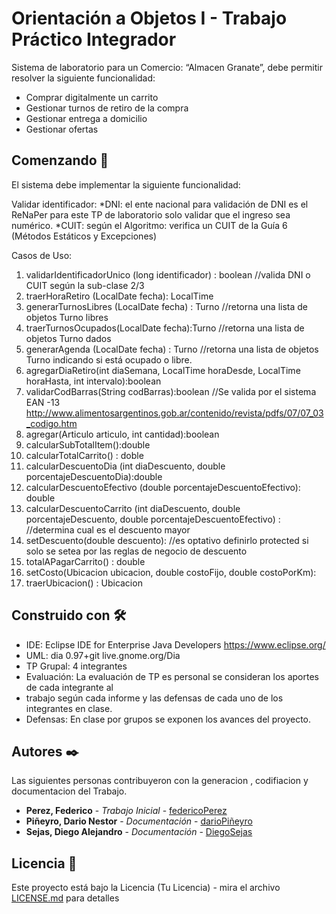 # Orientación a Objetos I - Trabajo Práctico Integrador

Sistema de laboratorio para un Comercio: “Almacen Granate”, debe permitir resolver la siguiente funcionalidad:
+ Comprar digitalmente un carrito
+ Gestionar turnos de retiro de la compra
+ Gestionar entrega a domicilio
+ Gestionar ofertas

## Comenzando 🚀

El sistema debe implementar la siguiente funcionalidad:

Validar identificador:
*DNI: el ente nacional para validación de DNI es el ReNaPer para este TP de laboratorio solo
validar que el ingreso sea numérico.
*CUIT: según el Algoritmo: verifica un CUIT de la Guía 6 (Métodos Estáticos y Excepciones)

Casos de Uso:

1)  validarIdentificadorUnico (long identificador) : boolean //valida DNI o CUIT según la
    sub-clase 2/3
2)  traerHoraRetiro (LocalDate fecha): LocalTime
3)  generarTurnosLibres (LocalDate fecha) : Turno //retorna una lista de objetos Turno libres
4)  traerTurnosOcupados(LocalDate fecha):Turno //retorna una lista de objetos Turno dados
5)  generarAgenda (LocalDate fecha) : Turno //retorna una lista de objetos Turno indicando
    si está ocupado o libre.
6)  agregarDiaRetiro(int diaSemana, LocalTime horaDesde, LocalTime horaHasta, int
    intervalo):boolean
7)  validarCodBarras(String codBarras):boolean //Se valida por el sistema EAN -13
    http://www.alimentosargentinos.gob.ar/contenido/revista/pdfs/07/07_03_codigo.htm
8)  agregar(Articulo articulo, int cantidad):boolean
9)  calcularSubTotalItem():double
10) calcularTotalCarrito() : doble
11) calcularDescuentoDia (int diaDescuento, double porcentajeDescuentoDia):double
12) calcularDescuentoEfectivo (double porcentajeDescuentoEfectivo): double
13) calcularDescuentoCarrito (int diaDescuento, double porcentajeDescuento, double
    porcentajeDescuentoEfectivo) : //determina cual es el descuento mayor
14) setDescuento(double descuento): //es optativo definirlo protected si solo se setea por las
    reglas de negocio de descuento
15) totalAPagarCarrito() : double
16) setCosto(Ubicacion ubicacion, double costoFijo, double costoPorKm):
17) traerUbicacion() : Ubicacion

## Construido con 🛠️

* IDE: Eclipse IDE for Enterprise Java Developers https://www.eclipse.org/
* UML: dia 0.97+git live.gnome.org/Dia
* TP Grupal: 4 integrantes
* Evaluación: La evaluación de TP es personal se consideran los aportes de cada integrante al
* trabajo según cada informe y las defensas de cada uno de los integrantes en clase.
* Defensas: En clase por grupos se exponen los avances del proyecto.

## Autores ✒️

Las siguientes personas contribuyeron con la generacion , codifiacion y documentacion del Trabajo. 

* **Perez, Federico** - *Trabajo Inicial* - [federicoPerez](https://github.com/villanuevand)
* **Piñeyro, Dario Nestor** - *Documentación* - [darioPiñeyro](#fulanito-de-tal)
* **Sejas, Diego Alejandro** - *Documentación* - [DiegoSejas](#fulanito-de-tal)


## Licencia 📄

Este proyecto está bajo la Licencia (Tu Licencia) - mira el archivo [LICENSE.md](LICENSE.md) para detalles
